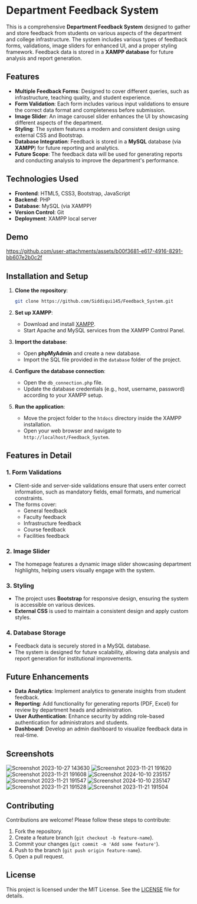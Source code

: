 # Department Feedback System

This is a comprehensive **Department Feedback System** designed to gather and store feedback from students on various aspects of the department and college infrastructure. The system includes various types of feedback forms, validations, image sliders for enhanced UI, and a proper styling framework. Feedback data is stored in a **XAMPP database** for future analysis and report generation.

## Features

- **Multiple Feedback Forms**: Designed to cover different queries, such as infrastructure, teaching quality, and student experience.
- **Form Validation**: Each form includes various input validations to ensure the correct data format and completeness before submission.
- **Image Slider**: An image carousel slider enhances the UI by showcasing different aspects of the department.
- **Styling**: The system features a modern and consistent design using external CSS and Bootstrap.
- **Database Integration**: Feedback is stored in a **MySQL** database (via **XAMPP**) for future reporting and analytics.
- **Future Scope**: The feedback data will be used for generating reports and conducting analysis to improve the department's performance.

## Technologies Used

- **Frontend**: HTML5, CSS3, Bootstrap, JavaScript
- **Backend**: PHP
- **Database**: MySQL (via XAMPP)
- **Version Control**: Git
- **Deployment**: XAMPP local server


## Demo


https://github.com/user-attachments/assets/b00f3681-e617-4916-8291-bb607e2b0c2f






## Installation and Setup

1. **Clone the repository**:
   ```bash
   git clone https://github.com/Siddiqui145/Feedback_System.git
   ```

2. **Set up XAMPP**:
   - Download and install [XAMPP](https://www.apachefriends.org/index.html).
   - Start Apache and MySQL services from the XAMPP Control Panel.

3. **Import the database**:
   - Open **phpMyAdmin** and create a new database.
   - Import the SQL file provided in the `database` folder of the project.

4. **Configure the database connection**:
   - Open the `db_connection.php` file.
   - Update the database credentials (e.g., host, username, password) according to your XAMPP setup.

5. **Run the application**:
   - Move the project folder to the `htdocs` directory inside the XAMPP installation.
   - Open your web browser and navigate to `http://localhost/Feedback_System`.

## Features in Detail

### 1. **Form Validations**
   - Client-side and server-side validations ensure that users enter correct information, such as mandatory fields, email formats, and numerical constraints.
   - The forms cover:
     - General feedback
     - Faculty feedback
     - Infrastructure feedback
     - Course feedback
     - Facilities feedback

### 2. **Image Slider**
   - The homepage features a dynamic image slider showcasing department highlights, helping users visually engage with the system.

### 3. **Styling**
   - The project uses **Bootstrap** for responsive design, ensuring the system is accessible on various devices.
   - **External CSS** is used to maintain a consistent design and apply custom styles.

### 4. **Database Storage**
   - Feedback data is securely stored in a MySQL database.
   - The system is designed for future scalability, allowing data analysis and report generation for institutional improvements.

## Future Enhancements

- **Data Analytics**: Implement analytics to generate insights from student feedback.
- **Reporting**: Add functionality for generating reports (PDF, Excel) for review by department heads and administration.
- **User Authentication**: Enhance security by adding role-based authentication for administrators and students.
- **Dashboard**: Develop an admin dashboard to visualize feedback data in real-time.

## Screenshots

![Screenshot 2023-10-27 143630](https://github.com/user-attachments/assets/b9fef626-19e3-4d9a-b859-b504b6ed1e72)
![Screenshot 2023-11-21 191620](https://github.com/user-attachments/assets/3a75096c-707c-46e0-86d9-16ac927c87f0)
![Screenshot 2023-11-21 191608](https://github.com/user-attachments/assets/ee93d022-ff63-4ed5-9580-1a587db32323)
![Screenshot 2024-10-10 235157](https://github.com/user-attachments/assets/86bdf3ec-5b7d-4475-aba4-5d6233665dc3)
![Screenshot 2023-11-21 191547](https://github.com/user-attachments/assets/e5ad1ea3-96ee-4896-abfa-40113a6ae7b2)
![Screenshot 2024-10-10 235147](https://github.com/user-attachments/assets/b25d9aa9-4833-45d0-a666-42e3477bcd8e)
![Screenshot 2023-11-21 191528](https://github.com/user-attachments/assets/ef06dd07-315f-46b4-a690-a61b49c7b787)
![Screenshot 2023-11-21 191504](https://github.com/user-attachments/assets/9b74b341-c8c1-4ea1-bc23-9ada86b79e00)



## Contributing

Contributions are welcome! Please follow these steps to contribute:

1. Fork the repository.
2. Create a feature branch (`git checkout -b feature-name`).
3. Commit your changes (`git commit -m 'Add some feature'`).
4. Push to the branch (`git push origin feature-name`).
5. Open a pull request.

## License

This project is licensed under the MIT License. See the [LICENSE](LICENSE) file for details.
